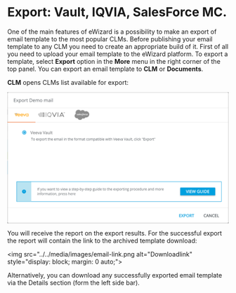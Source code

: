 # Export:  Vault, IQVIA, SalesForce MC.

One of the main features of eWizard is a possibility to make an export of email template to the most popular CLMs. Before publishing your email template to any CLM you need to create an appropriate build of it. First of all you need to upload your email template to the eWizard platform. To export a template, select **Export** option in the **More** menu in the right corner of the top panel. You can export an email template to **CLM** or **Documents**.

**CLM** opens CLMs list available for export:

<img src="../../media/images/email-export.png" alt="CLMselect" style="display: block; margin: 0 auto;">

You will receive the report on the export results. For the successful export the report will contain the link to the archived template download:

<img src="../../media/images/email-link.png alt="Downloadlink" style="display: block; margin: 0 auto;">

Alternatively, you can download any successfully exported email template via the Details section (form the left side bar).
